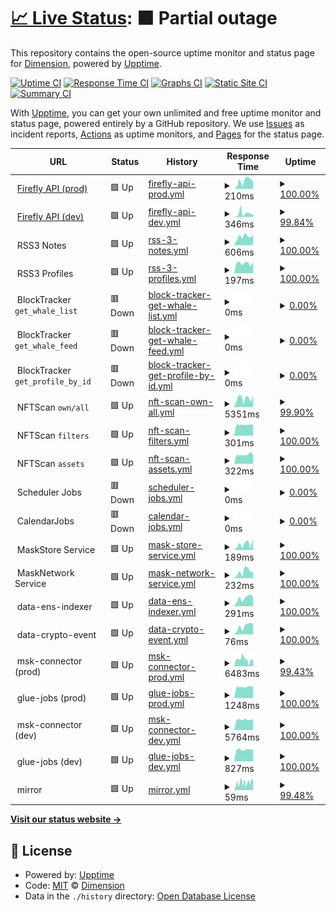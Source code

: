 # [📈 Live Status](https://DimensionDev.github.io/Firefly_service_status): <!--live status--> **🟧 Partial outage**

This repository contains the open-source uptime monitor and status page for [Dimension](https://dimension.im), powered by [Upptime](https://github.com/upptime/upptime).

[![Uptime CI](https://github.com/DimensionDev/Firefly_service_status/workflows/Uptime%20CI/badge.svg)](https://github.com/DimensionDev/Firefly_service_status/actions?query=workflow%3A%22Uptime+CI%22)
[![Response Time CI](https://github.com/DimensionDev/Firefly_service_status/workflows/Response%20Time%20CI/badge.svg)](https://github.com/DimensionDev/Firefly_service_status/actions?query=workflow%3A%22Response+Time+CI%22)
[![Graphs CI](https://github.com/DimensionDev/Firefly_service_status/workflows/Graphs%20CI/badge.svg)](https://github.com/DimensionDev/Firefly_service_status/actions?query=workflow%3A%22Graphs+CI%22)
[![Static Site CI](https://github.com/DimensionDev/Firefly_service_status/workflows/Static%20Site%20CI/badge.svg)](https://github.com/DimensionDev/Firefly_service_status/actions?query=workflow%3A%22Static+Site+CI%22)
[![Summary CI](https://github.com/DimensionDev/Firefly_service_status/workflows/Summary%20CI/badge.svg)](https://github.com/DimensionDev/Firefly_service_status/actions?query=workflow%3A%22Summary+CI%22)

With [Upptime](https://upptime.js.org), you can get your own unlimited and free uptime monitor and status page, powered entirely by a GitHub repository. We use [Issues](https://github.com/DimensionDev/Firefly_service_status/issues) as incident reports, [Actions](https://github.com/DimensionDev/Firefly_service_status/actions) as uptime monitors, and [Pages](https://DimensionDev.github.io/Firefly_service_status) for the status page.

<!--start: status pages-->
<!-- This summary is generated by Upptime (https://github.com/upptime/upptime) -->
<!-- Do not edit this manually, your changes will be overwritten -->
<!-- prettier-ignore -->
| URL | Status | History | Response Time | Uptime |
| --- | ------ | ------- | ------------- | ------ |
| <img alt="" src="https://icons.duckduckgo.com/ip3/api.firefly.land.ico" height="13"> [Firefly API (prod)](https://api.firefly.land/) | 🟩 Up | [firefly-api-prod.yml](https://github.com/DimensionDev/Firefly_service_status/commits/HEAD/history/firefly-api-prod.yml) | <details><summary><img alt="Response time graph" src="./graphs/firefly-api-prod/response-time-week.png" height="20"> 210ms</summary><br><a href="https://api-status.firefly.land/history/firefly-api-prod"><img alt="Response time 465" src="https://img.shields.io/endpoint?url=https%3A%2F%2Fraw.githubusercontent.com%2FDimensionDev%2FFirefly_service_status%2FHEAD%2Fapi%2Ffirefly-api-prod%2Fresponse-time.json"></a><br><a href="https://api-status.firefly.land/history/firefly-api-prod"><img alt="24-hour response time 215" src="https://img.shields.io/endpoint?url=https%3A%2F%2Fraw.githubusercontent.com%2FDimensionDev%2FFirefly_service_status%2FHEAD%2Fapi%2Ffirefly-api-prod%2Fresponse-time-day.json"></a><br><a href="https://api-status.firefly.land/history/firefly-api-prod"><img alt="7-day response time 210" src="https://img.shields.io/endpoint?url=https%3A%2F%2Fraw.githubusercontent.com%2FDimensionDev%2FFirefly_service_status%2FHEAD%2Fapi%2Ffirefly-api-prod%2Fresponse-time-week.json"></a><br><a href="https://api-status.firefly.land/history/firefly-api-prod"><img alt="30-day response time 227" src="https://img.shields.io/endpoint?url=https%3A%2F%2Fraw.githubusercontent.com%2FDimensionDev%2FFirefly_service_status%2FHEAD%2Fapi%2Ffirefly-api-prod%2Fresponse-time-month.json"></a><br><a href="https://api-status.firefly.land/history/firefly-api-prod"><img alt="1-year response time 509" src="https://img.shields.io/endpoint?url=https%3A%2F%2Fraw.githubusercontent.com%2FDimensionDev%2FFirefly_service_status%2FHEAD%2Fapi%2Ffirefly-api-prod%2Fresponse-time-year.json"></a></details> | <details><summary><a href="https://api-status.firefly.land/history/firefly-api-prod">100.00%</a></summary><a href="https://api-status.firefly.land/history/firefly-api-prod"><img alt="All-time uptime 96.99%" src="https://img.shields.io/endpoint?url=https%3A%2F%2Fraw.githubusercontent.com%2FDimensionDev%2FFirefly_service_status%2FHEAD%2Fapi%2Ffirefly-api-prod%2Fuptime.json"></a><br><a href="https://api-status.firefly.land/history/firefly-api-prod"><img alt="24-hour uptime 100.00%" src="https://img.shields.io/endpoint?url=https%3A%2F%2Fraw.githubusercontent.com%2FDimensionDev%2FFirefly_service_status%2FHEAD%2Fapi%2Ffirefly-api-prod%2Fuptime-day.json"></a><br><a href="https://api-status.firefly.land/history/firefly-api-prod"><img alt="7-day uptime 100.00%" src="https://img.shields.io/endpoint?url=https%3A%2F%2Fraw.githubusercontent.com%2FDimensionDev%2FFirefly_service_status%2FHEAD%2Fapi%2Ffirefly-api-prod%2Fuptime-week.json"></a><br><a href="https://api-status.firefly.land/history/firefly-api-prod"><img alt="30-day uptime 100.00%" src="https://img.shields.io/endpoint?url=https%3A%2F%2Fraw.githubusercontent.com%2FDimensionDev%2FFirefly_service_status%2FHEAD%2Fapi%2Ffirefly-api-prod%2Fuptime-month.json"></a><br><a href="https://api-status.firefly.land/history/firefly-api-prod"><img alt="1-year uptime 99.85%" src="https://img.shields.io/endpoint?url=https%3A%2F%2Fraw.githubusercontent.com%2FDimensionDev%2FFirefly_service_status%2FHEAD%2Fapi%2Ffirefly-api-prod%2Fuptime-year.json"></a></details>
| <img alt="" src="https://icons.duckduckgo.com/ip3/api-dev.firefly.land.ico" height="13"> [Firefly API (dev)](https://api-dev.firefly.land/) | 🟩 Up | [firefly-api-dev.yml](https://github.com/DimensionDev/Firefly_service_status/commits/HEAD/history/firefly-api-dev.yml) | <details><summary><img alt="Response time graph" src="./graphs/firefly-api-dev/response-time-week.png" height="20"> 346ms</summary><br><a href="https://api-status.firefly.land/history/firefly-api-dev"><img alt="Response time 315" src="https://img.shields.io/endpoint?url=https%3A%2F%2Fraw.githubusercontent.com%2FDimensionDev%2FFirefly_service_status%2FHEAD%2Fapi%2Ffirefly-api-dev%2Fresponse-time.json"></a><br><a href="https://api-status.firefly.land/history/firefly-api-dev"><img alt="24-hour response time 245" src="https://img.shields.io/endpoint?url=https%3A%2F%2Fraw.githubusercontent.com%2FDimensionDev%2FFirefly_service_status%2FHEAD%2Fapi%2Ffirefly-api-dev%2Fresponse-time-day.json"></a><br><a href="https://api-status.firefly.land/history/firefly-api-dev"><img alt="7-day response time 346" src="https://img.shields.io/endpoint?url=https%3A%2F%2Fraw.githubusercontent.com%2FDimensionDev%2FFirefly_service_status%2FHEAD%2Fapi%2Ffirefly-api-dev%2Fresponse-time-week.json"></a><br><a href="https://api-status.firefly.land/history/firefly-api-dev"><img alt="30-day response time 256" src="https://img.shields.io/endpoint?url=https%3A%2F%2Fraw.githubusercontent.com%2FDimensionDev%2FFirefly_service_status%2FHEAD%2Fapi%2Ffirefly-api-dev%2Fresponse-time-month.json"></a><br><a href="https://api-status.firefly.land/history/firefly-api-dev"><img alt="1-year response time 295" src="https://img.shields.io/endpoint?url=https%3A%2F%2Fraw.githubusercontent.com%2FDimensionDev%2FFirefly_service_status%2FHEAD%2Fapi%2Ffirefly-api-dev%2Fresponse-time-year.json"></a></details> | <details><summary><a href="https://api-status.firefly.land/history/firefly-api-dev">99.84%</a></summary><a href="https://api-status.firefly.land/history/firefly-api-dev"><img alt="All-time uptime 99.12%" src="https://img.shields.io/endpoint?url=https%3A%2F%2Fraw.githubusercontent.com%2FDimensionDev%2FFirefly_service_status%2FHEAD%2Fapi%2Ffirefly-api-dev%2Fuptime.json"></a><br><a href="https://api-status.firefly.land/history/firefly-api-dev"><img alt="24-hour uptime 99.51%" src="https://img.shields.io/endpoint?url=https%3A%2F%2Fraw.githubusercontent.com%2FDimensionDev%2FFirefly_service_status%2FHEAD%2Fapi%2Ffirefly-api-dev%2Fuptime-day.json"></a><br><a href="https://api-status.firefly.land/history/firefly-api-dev"><img alt="7-day uptime 99.84%" src="https://img.shields.io/endpoint?url=https%3A%2F%2Fraw.githubusercontent.com%2FDimensionDev%2FFirefly_service_status%2FHEAD%2Fapi%2Ffirefly-api-dev%2Fuptime-week.json"></a><br><a href="https://api-status.firefly.land/history/firefly-api-dev"><img alt="30-day uptime 99.90%" src="https://img.shields.io/endpoint?url=https%3A%2F%2Fraw.githubusercontent.com%2FDimensionDev%2FFirefly_service_status%2FHEAD%2Fapi%2Ffirefly-api-dev%2Fuptime-month.json"></a><br><a href="https://api-status.firefly.land/history/firefly-api-dev"><img alt="1-year uptime 99.20%" src="https://img.shields.io/endpoint?url=https%3A%2F%2Fraw.githubusercontent.com%2FDimensionDev%2FFirefly_service_status%2FHEAD%2Fapi%2Ffirefly-api-dev%2Fuptime-year.json"></a></details>
| <img alt="" src="https://icons.duckduckgo.com/ip3/null.ico" height="13"> RSS3 Notes | 🟩 Up | [rss-3-notes.yml](https://github.com/DimensionDev/Firefly_service_status/commits/HEAD/history/rss-3-notes.yml) | <details><summary><img alt="Response time graph" src="./graphs/rss-3-notes/response-time-week.png" height="20"> 606ms</summary><br><a href="https://api-status.firefly.land/history/rss-3-notes"><img alt="Response time 717" src="https://img.shields.io/endpoint?url=https%3A%2F%2Fraw.githubusercontent.com%2FDimensionDev%2FFirefly_service_status%2FHEAD%2Fapi%2Frss-3-notes%2Fresponse-time.json"></a><br><a href="https://api-status.firefly.land/history/rss-3-notes"><img alt="24-hour response time 742" src="https://img.shields.io/endpoint?url=https%3A%2F%2Fraw.githubusercontent.com%2FDimensionDev%2FFirefly_service_status%2FHEAD%2Fapi%2Frss-3-notes%2Fresponse-time-day.json"></a><br><a href="https://api-status.firefly.land/history/rss-3-notes"><img alt="7-day response time 606" src="https://img.shields.io/endpoint?url=https%3A%2F%2Fraw.githubusercontent.com%2FDimensionDev%2FFirefly_service_status%2FHEAD%2Fapi%2Frss-3-notes%2Fresponse-time-week.json"></a><br><a href="https://api-status.firefly.land/history/rss-3-notes"><img alt="30-day response time 567" src="https://img.shields.io/endpoint?url=https%3A%2F%2Fraw.githubusercontent.com%2FDimensionDev%2FFirefly_service_status%2FHEAD%2Fapi%2Frss-3-notes%2Fresponse-time-month.json"></a><br><a href="https://api-status.firefly.land/history/rss-3-notes"><img alt="1-year response time 740" src="https://img.shields.io/endpoint?url=https%3A%2F%2Fraw.githubusercontent.com%2FDimensionDev%2FFirefly_service_status%2FHEAD%2Fapi%2Frss-3-notes%2Fresponse-time-year.json"></a></details> | <details><summary><a href="https://api-status.firefly.land/history/rss-3-notes">100.00%</a></summary><a href="https://api-status.firefly.land/history/rss-3-notes"><img alt="All-time uptime 99.58%" src="https://img.shields.io/endpoint?url=https%3A%2F%2Fraw.githubusercontent.com%2FDimensionDev%2FFirefly_service_status%2FHEAD%2Fapi%2Frss-3-notes%2Fuptime.json"></a><br><a href="https://api-status.firefly.land/history/rss-3-notes"><img alt="24-hour uptime 100.00%" src="https://img.shields.io/endpoint?url=https%3A%2F%2Fraw.githubusercontent.com%2FDimensionDev%2FFirefly_service_status%2FHEAD%2Fapi%2Frss-3-notes%2Fuptime-day.json"></a><br><a href="https://api-status.firefly.land/history/rss-3-notes"><img alt="7-day uptime 100.00%" src="https://img.shields.io/endpoint?url=https%3A%2F%2Fraw.githubusercontent.com%2FDimensionDev%2FFirefly_service_status%2FHEAD%2Fapi%2Frss-3-notes%2Fuptime-week.json"></a><br><a href="https://api-status.firefly.land/history/rss-3-notes"><img alt="30-day uptime 100.00%" src="https://img.shields.io/endpoint?url=https%3A%2F%2Fraw.githubusercontent.com%2FDimensionDev%2FFirefly_service_status%2FHEAD%2Fapi%2Frss-3-notes%2Fuptime-month.json"></a><br><a href="https://api-status.firefly.land/history/rss-3-notes"><img alt="1-year uptime 99.88%" src="https://img.shields.io/endpoint?url=https%3A%2F%2Fraw.githubusercontent.com%2FDimensionDev%2FFirefly_service_status%2FHEAD%2Fapi%2Frss-3-notes%2Fuptime-year.json"></a></details>
| <img alt="" src="https://icons.duckduckgo.com/ip3/null.ico" height="13"> RSS3 Profiles | 🟩 Up | [rss-3-profiles.yml](https://github.com/DimensionDev/Firefly_service_status/commits/HEAD/history/rss-3-profiles.yml) | <details><summary><img alt="Response time graph" src="./graphs/rss-3-profiles/response-time-week.png" height="20"> 197ms</summary><br><a href="https://api-status.firefly.land/history/rss-3-profiles"><img alt="Response time 421" src="https://img.shields.io/endpoint?url=https%3A%2F%2Fraw.githubusercontent.com%2FDimensionDev%2FFirefly_service_status%2FHEAD%2Fapi%2Frss-3-profiles%2Fresponse-time.json"></a><br><a href="https://api-status.firefly.land/history/rss-3-profiles"><img alt="24-hour response time 219" src="https://img.shields.io/endpoint?url=https%3A%2F%2Fraw.githubusercontent.com%2FDimensionDev%2FFirefly_service_status%2FHEAD%2Fapi%2Frss-3-profiles%2Fresponse-time-day.json"></a><br><a href="https://api-status.firefly.land/history/rss-3-profiles"><img alt="7-day response time 197" src="https://img.shields.io/endpoint?url=https%3A%2F%2Fraw.githubusercontent.com%2FDimensionDev%2FFirefly_service_status%2FHEAD%2Fapi%2Frss-3-profiles%2Fresponse-time-week.json"></a><br><a href="https://api-status.firefly.land/history/rss-3-profiles"><img alt="30-day response time 214" src="https://img.shields.io/endpoint?url=https%3A%2F%2Fraw.githubusercontent.com%2FDimensionDev%2FFirefly_service_status%2FHEAD%2Fapi%2Frss-3-profiles%2Fresponse-time-month.json"></a><br><a href="https://api-status.firefly.land/history/rss-3-profiles"><img alt="1-year response time 233" src="https://img.shields.io/endpoint?url=https%3A%2F%2Fraw.githubusercontent.com%2FDimensionDev%2FFirefly_service_status%2FHEAD%2Fapi%2Frss-3-profiles%2Fresponse-time-year.json"></a></details> | <details><summary><a href="https://api-status.firefly.land/history/rss-3-profiles">100.00%</a></summary><a href="https://api-status.firefly.land/history/rss-3-profiles"><img alt="All-time uptime 99.63%" src="https://img.shields.io/endpoint?url=https%3A%2F%2Fraw.githubusercontent.com%2FDimensionDev%2FFirefly_service_status%2FHEAD%2Fapi%2Frss-3-profiles%2Fuptime.json"></a><br><a href="https://api-status.firefly.land/history/rss-3-profiles"><img alt="24-hour uptime 100.00%" src="https://img.shields.io/endpoint?url=https%3A%2F%2Fraw.githubusercontent.com%2FDimensionDev%2FFirefly_service_status%2FHEAD%2Fapi%2Frss-3-profiles%2Fuptime-day.json"></a><br><a href="https://api-status.firefly.land/history/rss-3-profiles"><img alt="7-day uptime 100.00%" src="https://img.shields.io/endpoint?url=https%3A%2F%2Fraw.githubusercontent.com%2FDimensionDev%2FFirefly_service_status%2FHEAD%2Fapi%2Frss-3-profiles%2Fuptime-week.json"></a><br><a href="https://api-status.firefly.land/history/rss-3-profiles"><img alt="30-day uptime 100.00%" src="https://img.shields.io/endpoint?url=https%3A%2F%2Fraw.githubusercontent.com%2FDimensionDev%2FFirefly_service_status%2FHEAD%2Fapi%2Frss-3-profiles%2Fuptime-month.json"></a><br><a href="https://api-status.firefly.land/history/rss-3-profiles"><img alt="1-year uptime 99.84%" src="https://img.shields.io/endpoint?url=https%3A%2F%2Fraw.githubusercontent.com%2FDimensionDev%2FFirefly_service_status%2FHEAD%2Fapi%2Frss-3-profiles%2Fuptime-year.json"></a></details>
| <img alt="" src="https://icons.duckduckgo.com/ip3/null.ico" height="13"> BlockTracker `get_whale_list` | 🟥 Down | [block-tracker-get-whale-list.yml](https://github.com/DimensionDev/Firefly_service_status/commits/HEAD/history/block-tracker-get-whale-list.yml) | <details><summary><img alt="Response time graph" src="./graphs/block-tracker-get-whale-list/response-time-week.png" height="20"> 0ms</summary><br><a href="https://api-status.firefly.land/history/block-tracker-get-whale-list"><img alt="Response time 1323" src="https://img.shields.io/endpoint?url=https%3A%2F%2Fraw.githubusercontent.com%2FDimensionDev%2FFirefly_service_status%2FHEAD%2Fapi%2Fblock-tracker-get-whale-list%2Fresponse-time.json"></a><br><a href="https://api-status.firefly.land/history/block-tracker-get-whale-list"><img alt="24-hour response time 0" src="https://img.shields.io/endpoint?url=https%3A%2F%2Fraw.githubusercontent.com%2FDimensionDev%2FFirefly_service_status%2FHEAD%2Fapi%2Fblock-tracker-get-whale-list%2Fresponse-time-day.json"></a><br><a href="https://api-status.firefly.land/history/block-tracker-get-whale-list"><img alt="7-day response time 0" src="https://img.shields.io/endpoint?url=https%3A%2F%2Fraw.githubusercontent.com%2FDimensionDev%2FFirefly_service_status%2FHEAD%2Fapi%2Fblock-tracker-get-whale-list%2Fresponse-time-week.json"></a><br><a href="https://api-status.firefly.land/history/block-tracker-get-whale-list"><img alt="30-day response time 0" src="https://img.shields.io/endpoint?url=https%3A%2F%2Fraw.githubusercontent.com%2FDimensionDev%2FFirefly_service_status%2FHEAD%2Fapi%2Fblock-tracker-get-whale-list%2Fresponse-time-month.json"></a><br><a href="https://api-status.firefly.land/history/block-tracker-get-whale-list"><img alt="1-year response time 1431" src="https://img.shields.io/endpoint?url=https%3A%2F%2Fraw.githubusercontent.com%2FDimensionDev%2FFirefly_service_status%2FHEAD%2Fapi%2Fblock-tracker-get-whale-list%2Fresponse-time-year.json"></a></details> | <details><summary><a href="https://api-status.firefly.land/history/block-tracker-get-whale-list">0.00%</a></summary><a href="https://api-status.firefly.land/history/block-tracker-get-whale-list"><img alt="All-time uptime 64.13%" src="https://img.shields.io/endpoint?url=https%3A%2F%2Fraw.githubusercontent.com%2FDimensionDev%2FFirefly_service_status%2FHEAD%2Fapi%2Fblock-tracker-get-whale-list%2Fuptime.json"></a><br><a href="https://api-status.firefly.land/history/block-tracker-get-whale-list"><img alt="24-hour uptime 0.00%" src="https://img.shields.io/endpoint?url=https%3A%2F%2Fraw.githubusercontent.com%2FDimensionDev%2FFirefly_service_status%2FHEAD%2Fapi%2Fblock-tracker-get-whale-list%2Fuptime-day.json"></a><br><a href="https://api-status.firefly.land/history/block-tracker-get-whale-list"><img alt="7-day uptime 0.00%" src="https://img.shields.io/endpoint?url=https%3A%2F%2Fraw.githubusercontent.com%2FDimensionDev%2FFirefly_service_status%2FHEAD%2Fapi%2Fblock-tracker-get-whale-list%2Fuptime-week.json"></a><br><a href="https://api-status.firefly.land/history/block-tracker-get-whale-list"><img alt="30-day uptime 1.38%" src="https://img.shields.io/endpoint?url=https%3A%2F%2Fraw.githubusercontent.com%2FDimensionDev%2FFirefly_service_status%2FHEAD%2Fapi%2Fblock-tracker-get-whale-list%2Fuptime-month.json"></a><br><a href="https://api-status.firefly.land/history/block-tracker-get-whale-list"><img alt="1-year uptime 64.41%" src="https://img.shields.io/endpoint?url=https%3A%2F%2Fraw.githubusercontent.com%2FDimensionDev%2FFirefly_service_status%2FHEAD%2Fapi%2Fblock-tracker-get-whale-list%2Fuptime-year.json"></a></details>
| <img alt="" src="https://icons.duckduckgo.com/ip3/null.ico" height="13"> BlockTracker `get_whale_feed` | 🟥 Down | [block-tracker-get-whale-feed.yml](https://github.com/DimensionDev/Firefly_service_status/commits/HEAD/history/block-tracker-get-whale-feed.yml) | <details><summary><img alt="Response time graph" src="./graphs/block-tracker-get-whale-feed/response-time-week.png" height="20"> 0ms</summary><br><a href="https://api-status.firefly.land/history/block-tracker-get-whale-feed"><img alt="Response time 1680" src="https://img.shields.io/endpoint?url=https%3A%2F%2Fraw.githubusercontent.com%2FDimensionDev%2FFirefly_service_status%2FHEAD%2Fapi%2Fblock-tracker-get-whale-feed%2Fresponse-time.json"></a><br><a href="https://api-status.firefly.land/history/block-tracker-get-whale-feed"><img alt="24-hour response time 0" src="https://img.shields.io/endpoint?url=https%3A%2F%2Fraw.githubusercontent.com%2FDimensionDev%2FFirefly_service_status%2FHEAD%2Fapi%2Fblock-tracker-get-whale-feed%2Fresponse-time-day.json"></a><br><a href="https://api-status.firefly.land/history/block-tracker-get-whale-feed"><img alt="7-day response time 0" src="https://img.shields.io/endpoint?url=https%3A%2F%2Fraw.githubusercontent.com%2FDimensionDev%2FFirefly_service_status%2FHEAD%2Fapi%2Fblock-tracker-get-whale-feed%2Fresponse-time-week.json"></a><br><a href="https://api-status.firefly.land/history/block-tracker-get-whale-feed"><img alt="30-day response time 0" src="https://img.shields.io/endpoint?url=https%3A%2F%2Fraw.githubusercontent.com%2FDimensionDev%2FFirefly_service_status%2FHEAD%2Fapi%2Fblock-tracker-get-whale-feed%2Fresponse-time-month.json"></a><br><a href="https://api-status.firefly.land/history/block-tracker-get-whale-feed"><img alt="1-year response time 1740" src="https://img.shields.io/endpoint?url=https%3A%2F%2Fraw.githubusercontent.com%2FDimensionDev%2FFirefly_service_status%2FHEAD%2Fapi%2Fblock-tracker-get-whale-feed%2Fresponse-time-year.json"></a></details> | <details><summary><a href="https://api-status.firefly.land/history/block-tracker-get-whale-feed">0.00%</a></summary><a href="https://api-status.firefly.land/history/block-tracker-get-whale-feed"><img alt="All-time uptime 64.08%" src="https://img.shields.io/endpoint?url=https%3A%2F%2Fraw.githubusercontent.com%2FDimensionDev%2FFirefly_service_status%2FHEAD%2Fapi%2Fblock-tracker-get-whale-feed%2Fuptime.json"></a><br><a href="https://api-status.firefly.land/history/block-tracker-get-whale-feed"><img alt="24-hour uptime 0.00%" src="https://img.shields.io/endpoint?url=https%3A%2F%2Fraw.githubusercontent.com%2FDimensionDev%2FFirefly_service_status%2FHEAD%2Fapi%2Fblock-tracker-get-whale-feed%2Fuptime-day.json"></a><br><a href="https://api-status.firefly.land/history/block-tracker-get-whale-feed"><img alt="7-day uptime 0.00%" src="https://img.shields.io/endpoint?url=https%3A%2F%2Fraw.githubusercontent.com%2FDimensionDev%2FFirefly_service_status%2FHEAD%2Fapi%2Fblock-tracker-get-whale-feed%2Fuptime-week.json"></a><br><a href="https://api-status.firefly.land/history/block-tracker-get-whale-feed"><img alt="30-day uptime 1.38%" src="https://img.shields.io/endpoint?url=https%3A%2F%2Fraw.githubusercontent.com%2FDimensionDev%2FFirefly_service_status%2FHEAD%2Fapi%2Fblock-tracker-get-whale-feed%2Fuptime-month.json"></a><br><a href="https://api-status.firefly.land/history/block-tracker-get-whale-feed"><img alt="1-year uptime 64.41%" src="https://img.shields.io/endpoint?url=https%3A%2F%2Fraw.githubusercontent.com%2FDimensionDev%2FFirefly_service_status%2FHEAD%2Fapi%2Fblock-tracker-get-whale-feed%2Fuptime-year.json"></a></details>
| <img alt="" src="https://icons.duckduckgo.com/ip3/null.ico" height="13"> BlockTracker `get_profile_by_id` | 🟥 Down | [block-tracker-get-profile-by-id.yml](https://github.com/DimensionDev/Firefly_service_status/commits/HEAD/history/block-tracker-get-profile-by-id.yml) | <details><summary><img alt="Response time graph" src="./graphs/block-tracker-get-profile-by-id/response-time-week.png" height="20"> 0ms</summary><br><a href="https://api-status.firefly.land/history/block-tracker-get-profile-by-id"><img alt="Response time 470" src="https://img.shields.io/endpoint?url=https%3A%2F%2Fraw.githubusercontent.com%2FDimensionDev%2FFirefly_service_status%2FHEAD%2Fapi%2Fblock-tracker-get-profile-by-id%2Fresponse-time.json"></a><br><a href="https://api-status.firefly.land/history/block-tracker-get-profile-by-id"><img alt="24-hour response time 0" src="https://img.shields.io/endpoint?url=https%3A%2F%2Fraw.githubusercontent.com%2FDimensionDev%2FFirefly_service_status%2FHEAD%2Fapi%2Fblock-tracker-get-profile-by-id%2Fresponse-time-day.json"></a><br><a href="https://api-status.firefly.land/history/block-tracker-get-profile-by-id"><img alt="7-day response time 0" src="https://img.shields.io/endpoint?url=https%3A%2F%2Fraw.githubusercontent.com%2FDimensionDev%2FFirefly_service_status%2FHEAD%2Fapi%2Fblock-tracker-get-profile-by-id%2Fresponse-time-week.json"></a><br><a href="https://api-status.firefly.land/history/block-tracker-get-profile-by-id"><img alt="30-day response time 0" src="https://img.shields.io/endpoint?url=https%3A%2F%2Fraw.githubusercontent.com%2FDimensionDev%2FFirefly_service_status%2FHEAD%2Fapi%2Fblock-tracker-get-profile-by-id%2Fresponse-time-month.json"></a><br><a href="https://api-status.firefly.land/history/block-tracker-get-profile-by-id"><img alt="1-year response time 582" src="https://img.shields.io/endpoint?url=https%3A%2F%2Fraw.githubusercontent.com%2FDimensionDev%2FFirefly_service_status%2FHEAD%2Fapi%2Fblock-tracker-get-profile-by-id%2Fresponse-time-year.json"></a></details> | <details><summary><a href="https://api-status.firefly.land/history/block-tracker-get-profile-by-id">0.00%</a></summary><a href="https://api-status.firefly.land/history/block-tracker-get-profile-by-id"><img alt="All-time uptime 64.15%" src="https://img.shields.io/endpoint?url=https%3A%2F%2Fraw.githubusercontent.com%2FDimensionDev%2FFirefly_service_status%2FHEAD%2Fapi%2Fblock-tracker-get-profile-by-id%2Fuptime.json"></a><br><a href="https://api-status.firefly.land/history/block-tracker-get-profile-by-id"><img alt="24-hour uptime 0.00%" src="https://img.shields.io/endpoint?url=https%3A%2F%2Fraw.githubusercontent.com%2FDimensionDev%2FFirefly_service_status%2FHEAD%2Fapi%2Fblock-tracker-get-profile-by-id%2Fuptime-day.json"></a><br><a href="https://api-status.firefly.land/history/block-tracker-get-profile-by-id"><img alt="7-day uptime 0.00%" src="https://img.shields.io/endpoint?url=https%3A%2F%2Fraw.githubusercontent.com%2FDimensionDev%2FFirefly_service_status%2FHEAD%2Fapi%2Fblock-tracker-get-profile-by-id%2Fuptime-week.json"></a><br><a href="https://api-status.firefly.land/history/block-tracker-get-profile-by-id"><img alt="30-day uptime 1.38%" src="https://img.shields.io/endpoint?url=https%3A%2F%2Fraw.githubusercontent.com%2FDimensionDev%2FFirefly_service_status%2FHEAD%2Fapi%2Fblock-tracker-get-profile-by-id%2Fuptime-month.json"></a><br><a href="https://api-status.firefly.land/history/block-tracker-get-profile-by-id"><img alt="1-year uptime 64.41%" src="https://img.shields.io/endpoint?url=https%3A%2F%2Fraw.githubusercontent.com%2FDimensionDev%2FFirefly_service_status%2FHEAD%2Fapi%2Fblock-tracker-get-profile-by-id%2Fuptime-year.json"></a></details>
| <img alt="" src="https://icons.duckduckgo.com/ip3/null.ico" height="13"> NFTScan `own/all` | 🟩 Up | [nft-scan-own-all.yml](https://github.com/DimensionDev/Firefly_service_status/commits/HEAD/history/nft-scan-own-all.yml) | <details><summary><img alt="Response time graph" src="./graphs/nft-scan-own-all/response-time-week.png" height="20"> 5351ms</summary><br><a href="https://api-status.firefly.land/history/nft-scan-own-all"><img alt="Response time 3462" src="https://img.shields.io/endpoint?url=https%3A%2F%2Fraw.githubusercontent.com%2FDimensionDev%2FFirefly_service_status%2FHEAD%2Fapi%2Fnft-scan-own-all%2Fresponse-time.json"></a><br><a href="https://api-status.firefly.land/history/nft-scan-own-all"><img alt="24-hour response time 7302" src="https://img.shields.io/endpoint?url=https%3A%2F%2Fraw.githubusercontent.com%2FDimensionDev%2FFirefly_service_status%2FHEAD%2Fapi%2Fnft-scan-own-all%2Fresponse-time-day.json"></a><br><a href="https://api-status.firefly.land/history/nft-scan-own-all"><img alt="7-day response time 5351" src="https://img.shields.io/endpoint?url=https%3A%2F%2Fraw.githubusercontent.com%2FDimensionDev%2FFirefly_service_status%2FHEAD%2Fapi%2Fnft-scan-own-all%2Fresponse-time-week.json"></a><br><a href="https://api-status.firefly.land/history/nft-scan-own-all"><img alt="30-day response time 5452" src="https://img.shields.io/endpoint?url=https%3A%2F%2Fraw.githubusercontent.com%2FDimensionDev%2FFirefly_service_status%2FHEAD%2Fapi%2Fnft-scan-own-all%2Fresponse-time-month.json"></a><br><a href="https://api-status.firefly.land/history/nft-scan-own-all"><img alt="1-year response time 3551" src="https://img.shields.io/endpoint?url=https%3A%2F%2Fraw.githubusercontent.com%2FDimensionDev%2FFirefly_service_status%2FHEAD%2Fapi%2Fnft-scan-own-all%2Fresponse-time-year.json"></a></details> | <details><summary><a href="https://api-status.firefly.land/history/nft-scan-own-all">99.90%</a></summary><a href="https://api-status.firefly.land/history/nft-scan-own-all"><img alt="All-time uptime 99.90%" src="https://img.shields.io/endpoint?url=https%3A%2F%2Fraw.githubusercontent.com%2FDimensionDev%2FFirefly_service_status%2FHEAD%2Fapi%2Fnft-scan-own-all%2Fuptime.json"></a><br><a href="https://api-status.firefly.land/history/nft-scan-own-all"><img alt="24-hour uptime 100.00%" src="https://img.shields.io/endpoint?url=https%3A%2F%2Fraw.githubusercontent.com%2FDimensionDev%2FFirefly_service_status%2FHEAD%2Fapi%2Fnft-scan-own-all%2Fuptime-day.json"></a><br><a href="https://api-status.firefly.land/history/nft-scan-own-all"><img alt="7-day uptime 99.90%" src="https://img.shields.io/endpoint?url=https%3A%2F%2Fraw.githubusercontent.com%2FDimensionDev%2FFirefly_service_status%2FHEAD%2Fapi%2Fnft-scan-own-all%2Fuptime-week.json"></a><br><a href="https://api-status.firefly.land/history/nft-scan-own-all"><img alt="30-day uptime 99.91%" src="https://img.shields.io/endpoint?url=https%3A%2F%2Fraw.githubusercontent.com%2FDimensionDev%2FFirefly_service_status%2FHEAD%2Fapi%2Fnft-scan-own-all%2Fuptime-month.json"></a><br><a href="https://api-status.firefly.land/history/nft-scan-own-all"><img alt="1-year uptime 99.95%" src="https://img.shields.io/endpoint?url=https%3A%2F%2Fraw.githubusercontent.com%2FDimensionDev%2FFirefly_service_status%2FHEAD%2Fapi%2Fnft-scan-own-all%2Fuptime-year.json"></a></details>
| <img alt="" src="https://icons.duckduckgo.com/ip3/null.ico" height="13"> NFTScan `filters` | 🟩 Up | [nft-scan-filters.yml](https://github.com/DimensionDev/Firefly_service_status/commits/HEAD/history/nft-scan-filters.yml) | <details><summary><img alt="Response time graph" src="./graphs/nft-scan-filters/response-time-week.png" height="20"> 301ms</summary><br><a href="https://api-status.firefly.land/history/nft-scan-filters"><img alt="Response time 471" src="https://img.shields.io/endpoint?url=https%3A%2F%2Fraw.githubusercontent.com%2FDimensionDev%2FFirefly_service_status%2FHEAD%2Fapi%2Fnft-scan-filters%2Fresponse-time.json"></a><br><a href="https://api-status.firefly.land/history/nft-scan-filters"><img alt="24-hour response time 309" src="https://img.shields.io/endpoint?url=https%3A%2F%2Fraw.githubusercontent.com%2FDimensionDev%2FFirefly_service_status%2FHEAD%2Fapi%2Fnft-scan-filters%2Fresponse-time-day.json"></a><br><a href="https://api-status.firefly.land/history/nft-scan-filters"><img alt="7-day response time 301" src="https://img.shields.io/endpoint?url=https%3A%2F%2Fraw.githubusercontent.com%2FDimensionDev%2FFirefly_service_status%2FHEAD%2Fapi%2Fnft-scan-filters%2Fresponse-time-week.json"></a><br><a href="https://api-status.firefly.land/history/nft-scan-filters"><img alt="30-day response time 341" src="https://img.shields.io/endpoint?url=https%3A%2F%2Fraw.githubusercontent.com%2FDimensionDev%2FFirefly_service_status%2FHEAD%2Fapi%2Fnft-scan-filters%2Fresponse-time-month.json"></a><br><a href="https://api-status.firefly.land/history/nft-scan-filters"><img alt="1-year response time 506" src="https://img.shields.io/endpoint?url=https%3A%2F%2Fraw.githubusercontent.com%2FDimensionDev%2FFirefly_service_status%2FHEAD%2Fapi%2Fnft-scan-filters%2Fresponse-time-year.json"></a></details> | <details><summary><a href="https://api-status.firefly.land/history/nft-scan-filters">100.00%</a></summary><a href="https://api-status.firefly.land/history/nft-scan-filters"><img alt="All-time uptime 99.96%" src="https://img.shields.io/endpoint?url=https%3A%2F%2Fraw.githubusercontent.com%2FDimensionDev%2FFirefly_service_status%2FHEAD%2Fapi%2Fnft-scan-filters%2Fuptime.json"></a><br><a href="https://api-status.firefly.land/history/nft-scan-filters"><img alt="24-hour uptime 100.00%" src="https://img.shields.io/endpoint?url=https%3A%2F%2Fraw.githubusercontent.com%2FDimensionDev%2FFirefly_service_status%2FHEAD%2Fapi%2Fnft-scan-filters%2Fuptime-day.json"></a><br><a href="https://api-status.firefly.land/history/nft-scan-filters"><img alt="7-day uptime 100.00%" src="https://img.shields.io/endpoint?url=https%3A%2F%2Fraw.githubusercontent.com%2FDimensionDev%2FFirefly_service_status%2FHEAD%2Fapi%2Fnft-scan-filters%2Fuptime-week.json"></a><br><a href="https://api-status.firefly.land/history/nft-scan-filters"><img alt="30-day uptime 100.00%" src="https://img.shields.io/endpoint?url=https%3A%2F%2Fraw.githubusercontent.com%2FDimensionDev%2FFirefly_service_status%2FHEAD%2Fapi%2Fnft-scan-filters%2Fuptime-month.json"></a><br><a href="https://api-status.firefly.land/history/nft-scan-filters"><img alt="1-year uptime 99.99%" src="https://img.shields.io/endpoint?url=https%3A%2F%2Fraw.githubusercontent.com%2FDimensionDev%2FFirefly_service_status%2FHEAD%2Fapi%2Fnft-scan-filters%2Fuptime-year.json"></a></details>
| <img alt="" src="https://icons.duckduckgo.com/ip3/null.ico" height="13"> NFTScan `assets` | 🟩 Up | [nft-scan-assets.yml](https://github.com/DimensionDev/Firefly_service_status/commits/HEAD/history/nft-scan-assets.yml) | <details><summary><img alt="Response time graph" src="./graphs/nft-scan-assets/response-time-week.png" height="20"> 322ms</summary><br><a href="https://api-status.firefly.land/history/nft-scan-assets"><img alt="Response time 535" src="https://img.shields.io/endpoint?url=https%3A%2F%2Fraw.githubusercontent.com%2FDimensionDev%2FFirefly_service_status%2FHEAD%2Fapi%2Fnft-scan-assets%2Fresponse-time.json"></a><br><a href="https://api-status.firefly.land/history/nft-scan-assets"><img alt="24-hour response time 317" src="https://img.shields.io/endpoint?url=https%3A%2F%2Fraw.githubusercontent.com%2FDimensionDev%2FFirefly_service_status%2FHEAD%2Fapi%2Fnft-scan-assets%2Fresponse-time-day.json"></a><br><a href="https://api-status.firefly.land/history/nft-scan-assets"><img alt="7-day response time 322" src="https://img.shields.io/endpoint?url=https%3A%2F%2Fraw.githubusercontent.com%2FDimensionDev%2FFirefly_service_status%2FHEAD%2Fapi%2Fnft-scan-assets%2Fresponse-time-week.json"></a><br><a href="https://api-status.firefly.land/history/nft-scan-assets"><img alt="30-day response time 365" src="https://img.shields.io/endpoint?url=https%3A%2F%2Fraw.githubusercontent.com%2FDimensionDev%2FFirefly_service_status%2FHEAD%2Fapi%2Fnft-scan-assets%2Fresponse-time-month.json"></a><br><a href="https://api-status.firefly.land/history/nft-scan-assets"><img alt="1-year response time 554" src="https://img.shields.io/endpoint?url=https%3A%2F%2Fraw.githubusercontent.com%2FDimensionDev%2FFirefly_service_status%2FHEAD%2Fapi%2Fnft-scan-assets%2Fresponse-time-year.json"></a></details> | <details><summary><a href="https://api-status.firefly.land/history/nft-scan-assets">100.00%</a></summary><a href="https://api-status.firefly.land/history/nft-scan-assets"><img alt="All-time uptime 99.96%" src="https://img.shields.io/endpoint?url=https%3A%2F%2Fraw.githubusercontent.com%2FDimensionDev%2FFirefly_service_status%2FHEAD%2Fapi%2Fnft-scan-assets%2Fuptime.json"></a><br><a href="https://api-status.firefly.land/history/nft-scan-assets"><img alt="24-hour uptime 100.00%" src="https://img.shields.io/endpoint?url=https%3A%2F%2Fraw.githubusercontent.com%2FDimensionDev%2FFirefly_service_status%2FHEAD%2Fapi%2Fnft-scan-assets%2Fuptime-day.json"></a><br><a href="https://api-status.firefly.land/history/nft-scan-assets"><img alt="7-day uptime 100.00%" src="https://img.shields.io/endpoint?url=https%3A%2F%2Fraw.githubusercontent.com%2FDimensionDev%2FFirefly_service_status%2FHEAD%2Fapi%2Fnft-scan-assets%2Fuptime-week.json"></a><br><a href="https://api-status.firefly.land/history/nft-scan-assets"><img alt="30-day uptime 100.00%" src="https://img.shields.io/endpoint?url=https%3A%2F%2Fraw.githubusercontent.com%2FDimensionDev%2FFirefly_service_status%2FHEAD%2Fapi%2Fnft-scan-assets%2Fuptime-month.json"></a><br><a href="https://api-status.firefly.land/history/nft-scan-assets"><img alt="1-year uptime 99.99%" src="https://img.shields.io/endpoint?url=https%3A%2F%2Fraw.githubusercontent.com%2FDimensionDev%2FFirefly_service_status%2FHEAD%2Fapi%2Fnft-scan-assets%2Fuptime-year.json"></a></details>
| <img alt="" src="https://icons.duckduckgo.com/ip3/null.ico" height="13"> Scheduler Jobs | 🟥 Down | [scheduler-jobs.yml](https://github.com/DimensionDev/Firefly_service_status/commits/HEAD/history/scheduler-jobs.yml) | <details><summary><img alt="Response time graph" src="./graphs/scheduler-jobs/response-time-week.png" height="20"> 0ms</summary><br><a href="https://api-status.firefly.land/history/scheduler-jobs"><img alt="Response time 92" src="https://img.shields.io/endpoint?url=https%3A%2F%2Fraw.githubusercontent.com%2FDimensionDev%2FFirefly_service_status%2FHEAD%2Fapi%2Fscheduler-jobs%2Fresponse-time.json"></a><br><a href="https://api-status.firefly.land/history/scheduler-jobs"><img alt="24-hour response time 0" src="https://img.shields.io/endpoint?url=https%3A%2F%2Fraw.githubusercontent.com%2FDimensionDev%2FFirefly_service_status%2FHEAD%2Fapi%2Fscheduler-jobs%2Fresponse-time-day.json"></a><br><a href="https://api-status.firefly.land/history/scheduler-jobs"><img alt="7-day response time 0" src="https://img.shields.io/endpoint?url=https%3A%2F%2Fraw.githubusercontent.com%2FDimensionDev%2FFirefly_service_status%2FHEAD%2Fapi%2Fscheduler-jobs%2Fresponse-time-week.json"></a><br><a href="https://api-status.firefly.land/history/scheduler-jobs"><img alt="30-day response time 0" src="https://img.shields.io/endpoint?url=https%3A%2F%2Fraw.githubusercontent.com%2FDimensionDev%2FFirefly_service_status%2FHEAD%2Fapi%2Fscheduler-jobs%2Fresponse-time-month.json"></a><br><a href="https://api-status.firefly.land/history/scheduler-jobs"><img alt="1-year response time 81" src="https://img.shields.io/endpoint?url=https%3A%2F%2Fraw.githubusercontent.com%2FDimensionDev%2FFirefly_service_status%2FHEAD%2Fapi%2Fscheduler-jobs%2Fresponse-time-year.json"></a></details> | <details><summary><a href="https://api-status.firefly.land/history/scheduler-jobs">0.00%</a></summary><a href="https://api-status.firefly.land/history/scheduler-jobs"><img alt="All-time uptime 16.63%" src="https://img.shields.io/endpoint?url=https%3A%2F%2Fraw.githubusercontent.com%2FDimensionDev%2FFirefly_service_status%2FHEAD%2Fapi%2Fscheduler-jobs%2Fuptime.json"></a><br><a href="https://api-status.firefly.land/history/scheduler-jobs"><img alt="24-hour uptime 0.00%" src="https://img.shields.io/endpoint?url=https%3A%2F%2Fraw.githubusercontent.com%2FDimensionDev%2FFirefly_service_status%2FHEAD%2Fapi%2Fscheduler-jobs%2Fuptime-day.json"></a><br><a href="https://api-status.firefly.land/history/scheduler-jobs"><img alt="7-day uptime 0.00%" src="https://img.shields.io/endpoint?url=https%3A%2F%2Fraw.githubusercontent.com%2FDimensionDev%2FFirefly_service_status%2FHEAD%2Fapi%2Fscheduler-jobs%2Fuptime-week.json"></a><br><a href="https://api-status.firefly.land/history/scheduler-jobs"><img alt="30-day uptime 1.38%" src="https://img.shields.io/endpoint?url=https%3A%2F%2Fraw.githubusercontent.com%2FDimensionDev%2FFirefly_service_status%2FHEAD%2Fapi%2Fscheduler-jobs%2Fuptime-month.json"></a><br><a href="https://api-status.firefly.land/history/scheduler-jobs"><img alt="1-year uptime 16.66%" src="https://img.shields.io/endpoint?url=https%3A%2F%2Fraw.githubusercontent.com%2FDimensionDev%2FFirefly_service_status%2FHEAD%2Fapi%2Fscheduler-jobs%2Fuptime-year.json"></a></details>
| <img alt="" src="https://icons.duckduckgo.com/ip3/null.ico" height="13"> CalendarJobs | 🟥 Down | [calendar-jobs.yml](https://github.com/DimensionDev/Firefly_service_status/commits/HEAD/history/calendar-jobs.yml) | <details><summary><img alt="Response time graph" src="./graphs/calendar-jobs/response-time-week.png" height="20"> 0ms</summary><br><a href="https://api-status.firefly.land/history/calendar-jobs"><img alt="Response time 39" src="https://img.shields.io/endpoint?url=https%3A%2F%2Fraw.githubusercontent.com%2FDimensionDev%2FFirefly_service_status%2FHEAD%2Fapi%2Fcalendar-jobs%2Fresponse-time.json"></a><br><a href="https://api-status.firefly.land/history/calendar-jobs"><img alt="24-hour response time 0" src="https://img.shields.io/endpoint?url=https%3A%2F%2Fraw.githubusercontent.com%2FDimensionDev%2FFirefly_service_status%2FHEAD%2Fapi%2Fcalendar-jobs%2Fresponse-time-day.json"></a><br><a href="https://api-status.firefly.land/history/calendar-jobs"><img alt="7-day response time 0" src="https://img.shields.io/endpoint?url=https%3A%2F%2Fraw.githubusercontent.com%2FDimensionDev%2FFirefly_service_status%2FHEAD%2Fapi%2Fcalendar-jobs%2Fresponse-time-week.json"></a><br><a href="https://api-status.firefly.land/history/calendar-jobs"><img alt="30-day response time 0" src="https://img.shields.io/endpoint?url=https%3A%2F%2Fraw.githubusercontent.com%2FDimensionDev%2FFirefly_service_status%2FHEAD%2Fapi%2Fcalendar-jobs%2Fresponse-time-month.json"></a><br><a href="https://api-status.firefly.land/history/calendar-jobs"><img alt="1-year response time 36" src="https://img.shields.io/endpoint?url=https%3A%2F%2Fraw.githubusercontent.com%2FDimensionDev%2FFirefly_service_status%2FHEAD%2Fapi%2Fcalendar-jobs%2Fresponse-time-year.json"></a></details> | <details><summary><a href="https://api-status.firefly.land/history/calendar-jobs">0.00%</a></summary><a href="https://api-status.firefly.land/history/calendar-jobs"><img alt="All-time uptime 8.04%" src="https://img.shields.io/endpoint?url=https%3A%2F%2Fraw.githubusercontent.com%2FDimensionDev%2FFirefly_service_status%2FHEAD%2Fapi%2Fcalendar-jobs%2Fuptime.json"></a><br><a href="https://api-status.firefly.land/history/calendar-jobs"><img alt="24-hour uptime 0.00%" src="https://img.shields.io/endpoint?url=https%3A%2F%2Fraw.githubusercontent.com%2FDimensionDev%2FFirefly_service_status%2FHEAD%2Fapi%2Fcalendar-jobs%2Fuptime-day.json"></a><br><a href="https://api-status.firefly.land/history/calendar-jobs"><img alt="7-day uptime 0.00%" src="https://img.shields.io/endpoint?url=https%3A%2F%2Fraw.githubusercontent.com%2FDimensionDev%2FFirefly_service_status%2FHEAD%2Fapi%2Fcalendar-jobs%2Fuptime-week.json"></a><br><a href="https://api-status.firefly.land/history/calendar-jobs"><img alt="30-day uptime 1.38%" src="https://img.shields.io/endpoint?url=https%3A%2F%2Fraw.githubusercontent.com%2FDimensionDev%2FFirefly_service_status%2FHEAD%2Fapi%2Fcalendar-jobs%2Fuptime-month.json"></a><br><a href="https://api-status.firefly.land/history/calendar-jobs"><img alt="1-year uptime 15.29%" src="https://img.shields.io/endpoint?url=https%3A%2F%2Fraw.githubusercontent.com%2FDimensionDev%2FFirefly_service_status%2FHEAD%2Fapi%2Fcalendar-jobs%2Fuptime-year.json"></a></details>
| <img alt="" src="https://icons.duckduckgo.com/ip3/null.ico" height="13"> MaskStore Service | 🟩 Up | [mask-store-service.yml](https://github.com/DimensionDev/Firefly_service_status/commits/HEAD/history/mask-store-service.yml) | <details><summary><img alt="Response time graph" src="./graphs/mask-store-service/response-time-week.png" height="20"> 189ms</summary><br><a href="https://api-status.firefly.land/history/mask-store-service"><img alt="Response time 238" src="https://img.shields.io/endpoint?url=https%3A%2F%2Fraw.githubusercontent.com%2FDimensionDev%2FFirefly_service_status%2FHEAD%2Fapi%2Fmask-store-service%2Fresponse-time.json"></a><br><a href="https://api-status.firefly.land/history/mask-store-service"><img alt="24-hour response time 352" src="https://img.shields.io/endpoint?url=https%3A%2F%2Fraw.githubusercontent.com%2FDimensionDev%2FFirefly_service_status%2FHEAD%2Fapi%2Fmask-store-service%2Fresponse-time-day.json"></a><br><a href="https://api-status.firefly.land/history/mask-store-service"><img alt="7-day response time 189" src="https://img.shields.io/endpoint?url=https%3A%2F%2Fraw.githubusercontent.com%2FDimensionDev%2FFirefly_service_status%2FHEAD%2Fapi%2Fmask-store-service%2Fresponse-time-week.json"></a><br><a href="https://api-status.firefly.land/history/mask-store-service"><img alt="30-day response time 266" src="https://img.shields.io/endpoint?url=https%3A%2F%2Fraw.githubusercontent.com%2FDimensionDev%2FFirefly_service_status%2FHEAD%2Fapi%2Fmask-store-service%2Fresponse-time-month.json"></a><br><a href="https://api-status.firefly.land/history/mask-store-service"><img alt="1-year response time 239" src="https://img.shields.io/endpoint?url=https%3A%2F%2Fraw.githubusercontent.com%2FDimensionDev%2FFirefly_service_status%2FHEAD%2Fapi%2Fmask-store-service%2Fresponse-time-year.json"></a></details> | <details><summary><a href="https://api-status.firefly.land/history/mask-store-service">100.00%</a></summary><a href="https://api-status.firefly.land/history/mask-store-service"><img alt="All-time uptime 99.99%" src="https://img.shields.io/endpoint?url=https%3A%2F%2Fraw.githubusercontent.com%2FDimensionDev%2FFirefly_service_status%2FHEAD%2Fapi%2Fmask-store-service%2Fuptime.json"></a><br><a href="https://api-status.firefly.land/history/mask-store-service"><img alt="24-hour uptime 100.00%" src="https://img.shields.io/endpoint?url=https%3A%2F%2Fraw.githubusercontent.com%2FDimensionDev%2FFirefly_service_status%2FHEAD%2Fapi%2Fmask-store-service%2Fuptime-day.json"></a><br><a href="https://api-status.firefly.land/history/mask-store-service"><img alt="7-day uptime 100.00%" src="https://img.shields.io/endpoint?url=https%3A%2F%2Fraw.githubusercontent.com%2FDimensionDev%2FFirefly_service_status%2FHEAD%2Fapi%2Fmask-store-service%2Fuptime-week.json"></a><br><a href="https://api-status.firefly.land/history/mask-store-service"><img alt="30-day uptime 100.00%" src="https://img.shields.io/endpoint?url=https%3A%2F%2Fraw.githubusercontent.com%2FDimensionDev%2FFirefly_service_status%2FHEAD%2Fapi%2Fmask-store-service%2Fuptime-month.json"></a><br><a href="https://api-status.firefly.land/history/mask-store-service"><img alt="1-year uptime 100.00%" src="https://img.shields.io/endpoint?url=https%3A%2F%2Fraw.githubusercontent.com%2FDimensionDev%2FFirefly_service_status%2FHEAD%2Fapi%2Fmask-store-service%2Fuptime-year.json"></a></details>
| <img alt="" src="https://icons.duckduckgo.com/ip3/null.ico" height="13"> MaskNetwork Service | 🟩 Up | [mask-network-service.yml](https://github.com/DimensionDev/Firefly_service_status/commits/HEAD/history/mask-network-service.yml) | <details><summary><img alt="Response time graph" src="./graphs/mask-network-service/response-time-week.png" height="20"> 232ms</summary><br><a href="https://api-status.firefly.land/history/mask-network-service"><img alt="Response time 221" src="https://img.shields.io/endpoint?url=https%3A%2F%2Fraw.githubusercontent.com%2FDimensionDev%2FFirefly_service_status%2FHEAD%2Fapi%2Fmask-network-service%2Fresponse-time.json"></a><br><a href="https://api-status.firefly.land/history/mask-network-service"><img alt="24-hour response time 229" src="https://img.shields.io/endpoint?url=https%3A%2F%2Fraw.githubusercontent.com%2FDimensionDev%2FFirefly_service_status%2FHEAD%2Fapi%2Fmask-network-service%2Fresponse-time-day.json"></a><br><a href="https://api-status.firefly.land/history/mask-network-service"><img alt="7-day response time 232" src="https://img.shields.io/endpoint?url=https%3A%2F%2Fraw.githubusercontent.com%2FDimensionDev%2FFirefly_service_status%2FHEAD%2Fapi%2Fmask-network-service%2Fresponse-time-week.json"></a><br><a href="https://api-status.firefly.land/history/mask-network-service"><img alt="30-day response time 199" src="https://img.shields.io/endpoint?url=https%3A%2F%2Fraw.githubusercontent.com%2FDimensionDev%2FFirefly_service_status%2FHEAD%2Fapi%2Fmask-network-service%2Fresponse-time-month.json"></a><br><a href="https://api-status.firefly.land/history/mask-network-service"><img alt="1-year response time 222" src="https://img.shields.io/endpoint?url=https%3A%2F%2Fraw.githubusercontent.com%2FDimensionDev%2FFirefly_service_status%2FHEAD%2Fapi%2Fmask-network-service%2Fresponse-time-year.json"></a></details> | <details><summary><a href="https://api-status.firefly.land/history/mask-network-service">100.00%</a></summary><a href="https://api-status.firefly.land/history/mask-network-service"><img alt="All-time uptime 99.97%" src="https://img.shields.io/endpoint?url=https%3A%2F%2Fraw.githubusercontent.com%2FDimensionDev%2FFirefly_service_status%2FHEAD%2Fapi%2Fmask-network-service%2Fuptime.json"></a><br><a href="https://api-status.firefly.land/history/mask-network-service"><img alt="24-hour uptime 100.00%" src="https://img.shields.io/endpoint?url=https%3A%2F%2Fraw.githubusercontent.com%2FDimensionDev%2FFirefly_service_status%2FHEAD%2Fapi%2Fmask-network-service%2Fuptime-day.json"></a><br><a href="https://api-status.firefly.land/history/mask-network-service"><img alt="7-day uptime 100.00%" src="https://img.shields.io/endpoint?url=https%3A%2F%2Fraw.githubusercontent.com%2FDimensionDev%2FFirefly_service_status%2FHEAD%2Fapi%2Fmask-network-service%2Fuptime-week.json"></a><br><a href="https://api-status.firefly.land/history/mask-network-service"><img alt="30-day uptime 100.00%" src="https://img.shields.io/endpoint?url=https%3A%2F%2Fraw.githubusercontent.com%2FDimensionDev%2FFirefly_service_status%2FHEAD%2Fapi%2Fmask-network-service%2Fuptime-month.json"></a><br><a href="https://api-status.firefly.land/history/mask-network-service"><img alt="1-year uptime 99.98%" src="https://img.shields.io/endpoint?url=https%3A%2F%2Fraw.githubusercontent.com%2FDimensionDev%2FFirefly_service_status%2FHEAD%2Fapi%2Fmask-network-service%2Fuptime-year.json"></a></details>
| <img alt="" src="https://icons.duckduckgo.com/ip3/null.ico" height="13"> data-ens-indexer | 🟩 Up | [data-ens-indexer.yml](https://github.com/DimensionDev/Firefly_service_status/commits/HEAD/history/data-ens-indexer.yml) | <details><summary><img alt="Response time graph" src="./graphs/data-ens-indexer/response-time-week.png" height="20"> 291ms</summary><br><a href="https://api-status.firefly.land/history/data-ens-indexer"><img alt="Response time 553" src="https://img.shields.io/endpoint?url=https%3A%2F%2Fraw.githubusercontent.com%2FDimensionDev%2FFirefly_service_status%2FHEAD%2Fapi%2Fdata-ens-indexer%2Fresponse-time.json"></a><br><a href="https://api-status.firefly.land/history/data-ens-indexer"><img alt="24-hour response time 329" src="https://img.shields.io/endpoint?url=https%3A%2F%2Fraw.githubusercontent.com%2FDimensionDev%2FFirefly_service_status%2FHEAD%2Fapi%2Fdata-ens-indexer%2Fresponse-time-day.json"></a><br><a href="https://api-status.firefly.land/history/data-ens-indexer"><img alt="7-day response time 291" src="https://img.shields.io/endpoint?url=https%3A%2F%2Fraw.githubusercontent.com%2FDimensionDev%2FFirefly_service_status%2FHEAD%2Fapi%2Fdata-ens-indexer%2Fresponse-time-week.json"></a><br><a href="https://api-status.firefly.land/history/data-ens-indexer"><img alt="30-day response time 243" src="https://img.shields.io/endpoint?url=https%3A%2F%2Fraw.githubusercontent.com%2FDimensionDev%2FFirefly_service_status%2FHEAD%2Fapi%2Fdata-ens-indexer%2Fresponse-time-month.json"></a><br><a href="https://api-status.firefly.land/history/data-ens-indexer"><img alt="1-year response time 553" src="https://img.shields.io/endpoint?url=https%3A%2F%2Fraw.githubusercontent.com%2FDimensionDev%2FFirefly_service_status%2FHEAD%2Fapi%2Fdata-ens-indexer%2Fresponse-time-year.json"></a></details> | <details><summary><a href="https://api-status.firefly.land/history/data-ens-indexer">100.00%</a></summary><a href="https://api-status.firefly.land/history/data-ens-indexer"><img alt="All-time uptime 99.18%" src="https://img.shields.io/endpoint?url=https%3A%2F%2Fraw.githubusercontent.com%2FDimensionDev%2FFirefly_service_status%2FHEAD%2Fapi%2Fdata-ens-indexer%2Fuptime.json"></a><br><a href="https://api-status.firefly.land/history/data-ens-indexer"><img alt="24-hour uptime 100.00%" src="https://img.shields.io/endpoint?url=https%3A%2F%2Fraw.githubusercontent.com%2FDimensionDev%2FFirefly_service_status%2FHEAD%2Fapi%2Fdata-ens-indexer%2Fuptime-day.json"></a><br><a href="https://api-status.firefly.land/history/data-ens-indexer"><img alt="7-day uptime 100.00%" src="https://img.shields.io/endpoint?url=https%3A%2F%2Fraw.githubusercontent.com%2FDimensionDev%2FFirefly_service_status%2FHEAD%2Fapi%2Fdata-ens-indexer%2Fuptime-week.json"></a><br><a href="https://api-status.firefly.land/history/data-ens-indexer"><img alt="30-day uptime 99.99%" src="https://img.shields.io/endpoint?url=https%3A%2F%2Fraw.githubusercontent.com%2FDimensionDev%2FFirefly_service_status%2FHEAD%2Fapi%2Fdata-ens-indexer%2Fuptime-month.json"></a><br><a href="https://api-status.firefly.land/history/data-ens-indexer"><img alt="1-year uptime 99.18%" src="https://img.shields.io/endpoint?url=https%3A%2F%2Fraw.githubusercontent.com%2FDimensionDev%2FFirefly_service_status%2FHEAD%2Fapi%2Fdata-ens-indexer%2Fuptime-year.json"></a></details>
| <img alt="" src="https://icons.duckduckgo.com/ip3/null.ico" height="13"> data-crypto-event | 🟩 Up | [data-crypto-event.yml](https://github.com/DimensionDev/Firefly_service_status/commits/HEAD/history/data-crypto-event.yml) | <details><summary><img alt="Response time graph" src="./graphs/data-crypto-event/response-time-week.png" height="20"> 76ms</summary><br><a href="https://api-status.firefly.land/history/data-crypto-event"><img alt="Response time 168" src="https://img.shields.io/endpoint?url=https%3A%2F%2Fraw.githubusercontent.com%2FDimensionDev%2FFirefly_service_status%2FHEAD%2Fapi%2Fdata-crypto-event%2Fresponse-time.json"></a><br><a href="https://api-status.firefly.land/history/data-crypto-event"><img alt="24-hour response time 97" src="https://img.shields.io/endpoint?url=https%3A%2F%2Fraw.githubusercontent.com%2FDimensionDev%2FFirefly_service_status%2FHEAD%2Fapi%2Fdata-crypto-event%2Fresponse-time-day.json"></a><br><a href="https://api-status.firefly.land/history/data-crypto-event"><img alt="7-day response time 76" src="https://img.shields.io/endpoint?url=https%3A%2F%2Fraw.githubusercontent.com%2FDimensionDev%2FFirefly_service_status%2FHEAD%2Fapi%2Fdata-crypto-event%2Fresponse-time-week.json"></a><br><a href="https://api-status.firefly.land/history/data-crypto-event"><img alt="30-day response time 58" src="https://img.shields.io/endpoint?url=https%3A%2F%2Fraw.githubusercontent.com%2FDimensionDev%2FFirefly_service_status%2FHEAD%2Fapi%2Fdata-crypto-event%2Fresponse-time-month.json"></a><br><a href="https://api-status.firefly.land/history/data-crypto-event"><img alt="1-year response time 168" src="https://img.shields.io/endpoint?url=https%3A%2F%2Fraw.githubusercontent.com%2FDimensionDev%2FFirefly_service_status%2FHEAD%2Fapi%2Fdata-crypto-event%2Fresponse-time-year.json"></a></details> | <details><summary><a href="https://api-status.firefly.land/history/data-crypto-event">100.00%</a></summary><a href="https://api-status.firefly.land/history/data-crypto-event"><img alt="All-time uptime 98.60%" src="https://img.shields.io/endpoint?url=https%3A%2F%2Fraw.githubusercontent.com%2FDimensionDev%2FFirefly_service_status%2FHEAD%2Fapi%2Fdata-crypto-event%2Fuptime.json"></a><br><a href="https://api-status.firefly.land/history/data-crypto-event"><img alt="24-hour uptime 100.00%" src="https://img.shields.io/endpoint?url=https%3A%2F%2Fraw.githubusercontent.com%2FDimensionDev%2FFirefly_service_status%2FHEAD%2Fapi%2Fdata-crypto-event%2Fuptime-day.json"></a><br><a href="https://api-status.firefly.land/history/data-crypto-event"><img alt="7-day uptime 100.00%" src="https://img.shields.io/endpoint?url=https%3A%2F%2Fraw.githubusercontent.com%2FDimensionDev%2FFirefly_service_status%2FHEAD%2Fapi%2Fdata-crypto-event%2Fuptime-week.json"></a><br><a href="https://api-status.firefly.land/history/data-crypto-event"><img alt="30-day uptime 100.00%" src="https://img.shields.io/endpoint?url=https%3A%2F%2Fraw.githubusercontent.com%2FDimensionDev%2FFirefly_service_status%2FHEAD%2Fapi%2Fdata-crypto-event%2Fuptime-month.json"></a><br><a href="https://api-status.firefly.land/history/data-crypto-event"><img alt="1-year uptime 98.60%" src="https://img.shields.io/endpoint?url=https%3A%2F%2Fraw.githubusercontent.com%2FDimensionDev%2FFirefly_service_status%2FHEAD%2Fapi%2Fdata-crypto-event%2Fuptime-year.json"></a></details>
| <img alt="" src="https://icons.duckduckgo.com/ip3/null.ico" height="13"> msk-connector (prod) | 🟩 Up | [msk-connector-prod.yml](https://github.com/DimensionDev/Firefly_service_status/commits/HEAD/history/msk-connector-prod.yml) | <details><summary><img alt="Response time graph" src="./graphs/msk-connector-prod/response-time-week.png" height="20"> 6483ms</summary><br><a href="https://api-status.firefly.land/history/msk-connector-prod"><img alt="Response time 3871" src="https://img.shields.io/endpoint?url=https%3A%2F%2Fraw.githubusercontent.com%2FDimensionDev%2FFirefly_service_status%2FHEAD%2Fapi%2Fmsk-connector-prod%2Fresponse-time.json"></a><br><a href="https://api-status.firefly.land/history/msk-connector-prod"><img alt="24-hour response time 4436" src="https://img.shields.io/endpoint?url=https%3A%2F%2Fraw.githubusercontent.com%2FDimensionDev%2FFirefly_service_status%2FHEAD%2Fapi%2Fmsk-connector-prod%2Fresponse-time-day.json"></a><br><a href="https://api-status.firefly.land/history/msk-connector-prod"><img alt="7-day response time 6483" src="https://img.shields.io/endpoint?url=https%3A%2F%2Fraw.githubusercontent.com%2FDimensionDev%2FFirefly_service_status%2FHEAD%2Fapi%2Fmsk-connector-prod%2Fresponse-time-week.json"></a><br><a href="https://api-status.firefly.land/history/msk-connector-prod"><img alt="30-day response time 5795" src="https://img.shields.io/endpoint?url=https%3A%2F%2Fraw.githubusercontent.com%2FDimensionDev%2FFirefly_service_status%2FHEAD%2Fapi%2Fmsk-connector-prod%2Fresponse-time-month.json"></a><br><a href="https://api-status.firefly.land/history/msk-connector-prod"><img alt="1-year response time 3871" src="https://img.shields.io/endpoint?url=https%3A%2F%2Fraw.githubusercontent.com%2FDimensionDev%2FFirefly_service_status%2FHEAD%2Fapi%2Fmsk-connector-prod%2Fresponse-time-year.json"></a></details> | <details><summary><a href="https://api-status.firefly.land/history/msk-connector-prod">99.43%</a></summary><a href="https://api-status.firefly.land/history/msk-connector-prod"><img alt="All-time uptime 95.10%" src="https://img.shields.io/endpoint?url=https%3A%2F%2Fraw.githubusercontent.com%2FDimensionDev%2FFirefly_service_status%2FHEAD%2Fapi%2Fmsk-connector-prod%2Fuptime.json"></a><br><a href="https://api-status.firefly.land/history/msk-connector-prod"><img alt="24-hour uptime 96.04%" src="https://img.shields.io/endpoint?url=https%3A%2F%2Fraw.githubusercontent.com%2FDimensionDev%2FFirefly_service_status%2FHEAD%2Fapi%2Fmsk-connector-prod%2Fuptime-day.json"></a><br><a href="https://api-status.firefly.land/history/msk-connector-prod"><img alt="7-day uptime 99.43%" src="https://img.shields.io/endpoint?url=https%3A%2F%2Fraw.githubusercontent.com%2FDimensionDev%2FFirefly_service_status%2FHEAD%2Fapi%2Fmsk-connector-prod%2Fuptime-week.json"></a><br><a href="https://api-status.firefly.land/history/msk-connector-prod"><img alt="30-day uptime 99.80%" src="https://img.shields.io/endpoint?url=https%3A%2F%2Fraw.githubusercontent.com%2FDimensionDev%2FFirefly_service_status%2FHEAD%2Fapi%2Fmsk-connector-prod%2Fuptime-month.json"></a><br><a href="https://api-status.firefly.land/history/msk-connector-prod"><img alt="1-year uptime 95.10%" src="https://img.shields.io/endpoint?url=https%3A%2F%2Fraw.githubusercontent.com%2FDimensionDev%2FFirefly_service_status%2FHEAD%2Fapi%2Fmsk-connector-prod%2Fuptime-year.json"></a></details>
| <img alt="" src="https://icons.duckduckgo.com/ip3/null.ico" height="13"> glue-jobs (prod) | 🟩 Up | [glue-jobs-prod.yml](https://github.com/DimensionDev/Firefly_service_status/commits/HEAD/history/glue-jobs-prod.yml) | <details><summary><img alt="Response time graph" src="./graphs/glue-jobs-prod/response-time-week.png" height="20"> 1248ms</summary><br><a href="https://api-status.firefly.land/history/glue-jobs-prod"><img alt="Response time 1060" src="https://img.shields.io/endpoint?url=https%3A%2F%2Fraw.githubusercontent.com%2FDimensionDev%2FFirefly_service_status%2FHEAD%2Fapi%2Fglue-jobs-prod%2Fresponse-time.json"></a><br><a href="https://api-status.firefly.land/history/glue-jobs-prod"><img alt="24-hour response time 1331" src="https://img.shields.io/endpoint?url=https%3A%2F%2Fraw.githubusercontent.com%2FDimensionDev%2FFirefly_service_status%2FHEAD%2Fapi%2Fglue-jobs-prod%2Fresponse-time-day.json"></a><br><a href="https://api-status.firefly.land/history/glue-jobs-prod"><img alt="7-day response time 1248" src="https://img.shields.io/endpoint?url=https%3A%2F%2Fraw.githubusercontent.com%2FDimensionDev%2FFirefly_service_status%2FHEAD%2Fapi%2Fglue-jobs-prod%2Fresponse-time-week.json"></a><br><a href="https://api-status.firefly.land/history/glue-jobs-prod"><img alt="30-day response time 1225" src="https://img.shields.io/endpoint?url=https%3A%2F%2Fraw.githubusercontent.com%2FDimensionDev%2FFirefly_service_status%2FHEAD%2Fapi%2Fglue-jobs-prod%2Fresponse-time-month.json"></a><br><a href="https://api-status.firefly.land/history/glue-jobs-prod"><img alt="1-year response time 1060" src="https://img.shields.io/endpoint?url=https%3A%2F%2Fraw.githubusercontent.com%2FDimensionDev%2FFirefly_service_status%2FHEAD%2Fapi%2Fglue-jobs-prod%2Fresponse-time-year.json"></a></details> | <details><summary><a href="https://api-status.firefly.land/history/glue-jobs-prod">100.00%</a></summary><a href="https://api-status.firefly.land/history/glue-jobs-prod"><img alt="All-time uptime 98.76%" src="https://img.shields.io/endpoint?url=https%3A%2F%2Fraw.githubusercontent.com%2FDimensionDev%2FFirefly_service_status%2FHEAD%2Fapi%2Fglue-jobs-prod%2Fuptime.json"></a><br><a href="https://api-status.firefly.land/history/glue-jobs-prod"><img alt="24-hour uptime 100.00%" src="https://img.shields.io/endpoint?url=https%3A%2F%2Fraw.githubusercontent.com%2FDimensionDev%2FFirefly_service_status%2FHEAD%2Fapi%2Fglue-jobs-prod%2Fuptime-day.json"></a><br><a href="https://api-status.firefly.land/history/glue-jobs-prod"><img alt="7-day uptime 100.00%" src="https://img.shields.io/endpoint?url=https%3A%2F%2Fraw.githubusercontent.com%2FDimensionDev%2FFirefly_service_status%2FHEAD%2Fapi%2Fglue-jobs-prod%2Fuptime-week.json"></a><br><a href="https://api-status.firefly.land/history/glue-jobs-prod"><img alt="30-day uptime 100.00%" src="https://img.shields.io/endpoint?url=https%3A%2F%2Fraw.githubusercontent.com%2FDimensionDev%2FFirefly_service_status%2FHEAD%2Fapi%2Fglue-jobs-prod%2Fuptime-month.json"></a><br><a href="https://api-status.firefly.land/history/glue-jobs-prod"><img alt="1-year uptime 98.76%" src="https://img.shields.io/endpoint?url=https%3A%2F%2Fraw.githubusercontent.com%2FDimensionDev%2FFirefly_service_status%2FHEAD%2Fapi%2Fglue-jobs-prod%2Fuptime-year.json"></a></details>
| <img alt="" src="https://icons.duckduckgo.com/ip3/null.ico" height="13"> msk-connector (dev) | 🟩 Up | [msk-connector-dev.yml](https://github.com/DimensionDev/Firefly_service_status/commits/HEAD/history/msk-connector-dev.yml) | <details><summary><img alt="Response time graph" src="./graphs/msk-connector-dev/response-time-week.png" height="20"> 5764ms</summary><br><a href="https://api-status.firefly.land/history/msk-connector-dev"><img alt="Response time 2903" src="https://img.shields.io/endpoint?url=https%3A%2F%2Fraw.githubusercontent.com%2FDimensionDev%2FFirefly_service_status%2FHEAD%2Fapi%2Fmsk-connector-dev%2Fresponse-time.json"></a><br><a href="https://api-status.firefly.land/history/msk-connector-dev"><img alt="24-hour response time 6134" src="https://img.shields.io/endpoint?url=https%3A%2F%2Fraw.githubusercontent.com%2FDimensionDev%2FFirefly_service_status%2FHEAD%2Fapi%2Fmsk-connector-dev%2Fresponse-time-day.json"></a><br><a href="https://api-status.firefly.land/history/msk-connector-dev"><img alt="7-day response time 5764" src="https://img.shields.io/endpoint?url=https%3A%2F%2Fraw.githubusercontent.com%2FDimensionDev%2FFirefly_service_status%2FHEAD%2Fapi%2Fmsk-connector-dev%2Fresponse-time-week.json"></a><br><a href="https://api-status.firefly.land/history/msk-connector-dev"><img alt="30-day response time 5123" src="https://img.shields.io/endpoint?url=https%3A%2F%2Fraw.githubusercontent.com%2FDimensionDev%2FFirefly_service_status%2FHEAD%2Fapi%2Fmsk-connector-dev%2Fresponse-time-month.json"></a><br><a href="https://api-status.firefly.land/history/msk-connector-dev"><img alt="1-year response time 2903" src="https://img.shields.io/endpoint?url=https%3A%2F%2Fraw.githubusercontent.com%2FDimensionDev%2FFirefly_service_status%2FHEAD%2Fapi%2Fmsk-connector-dev%2Fresponse-time-year.json"></a></details> | <details><summary><a href="https://api-status.firefly.land/history/msk-connector-dev">100.00%</a></summary><a href="https://api-status.firefly.land/history/msk-connector-dev"><img alt="All-time uptime 68.92%" src="https://img.shields.io/endpoint?url=https%3A%2F%2Fraw.githubusercontent.com%2FDimensionDev%2FFirefly_service_status%2FHEAD%2Fapi%2Fmsk-connector-dev%2Fuptime.json"></a><br><a href="https://api-status.firefly.land/history/msk-connector-dev"><img alt="24-hour uptime 100.00%" src="https://img.shields.io/endpoint?url=https%3A%2F%2Fraw.githubusercontent.com%2FDimensionDev%2FFirefly_service_status%2FHEAD%2Fapi%2Fmsk-connector-dev%2Fuptime-day.json"></a><br><a href="https://api-status.firefly.land/history/msk-connector-dev"><img alt="7-day uptime 100.00%" src="https://img.shields.io/endpoint?url=https%3A%2F%2Fraw.githubusercontent.com%2FDimensionDev%2FFirefly_service_status%2FHEAD%2Fapi%2Fmsk-connector-dev%2Fuptime-week.json"></a><br><a href="https://api-status.firefly.land/history/msk-connector-dev"><img alt="30-day uptime 99.95%" src="https://img.shields.io/endpoint?url=https%3A%2F%2Fraw.githubusercontent.com%2FDimensionDev%2FFirefly_service_status%2FHEAD%2Fapi%2Fmsk-connector-dev%2Fuptime-month.json"></a><br><a href="https://api-status.firefly.land/history/msk-connector-dev"><img alt="1-year uptime 68.92%" src="https://img.shields.io/endpoint?url=https%3A%2F%2Fraw.githubusercontent.com%2FDimensionDev%2FFirefly_service_status%2FHEAD%2Fapi%2Fmsk-connector-dev%2Fuptime-year.json"></a></details>
| <img alt="" src="https://icons.duckduckgo.com/ip3/null.ico" height="13"> glue-jobs (dev) | 🟩 Up | [glue-jobs-dev.yml](https://github.com/DimensionDev/Firefly_service_status/commits/HEAD/history/glue-jobs-dev.yml) | <details><summary><img alt="Response time graph" src="./graphs/glue-jobs-dev/response-time-week.png" height="20"> 827ms</summary><br><a href="https://api-status.firefly.land/history/glue-jobs-dev"><img alt="Response time 659" src="https://img.shields.io/endpoint?url=https%3A%2F%2Fraw.githubusercontent.com%2FDimensionDev%2FFirefly_service_status%2FHEAD%2Fapi%2Fglue-jobs-dev%2Fresponse-time.json"></a><br><a href="https://api-status.firefly.land/history/glue-jobs-dev"><img alt="24-hour response time 826" src="https://img.shields.io/endpoint?url=https%3A%2F%2Fraw.githubusercontent.com%2FDimensionDev%2FFirefly_service_status%2FHEAD%2Fapi%2Fglue-jobs-dev%2Fresponse-time-day.json"></a><br><a href="https://api-status.firefly.land/history/glue-jobs-dev"><img alt="7-day response time 827" src="https://img.shields.io/endpoint?url=https%3A%2F%2Fraw.githubusercontent.com%2FDimensionDev%2FFirefly_service_status%2FHEAD%2Fapi%2Fglue-jobs-dev%2Fresponse-time-week.json"></a><br><a href="https://api-status.firefly.land/history/glue-jobs-dev"><img alt="30-day response time 686" src="https://img.shields.io/endpoint?url=https%3A%2F%2Fraw.githubusercontent.com%2FDimensionDev%2FFirefly_service_status%2FHEAD%2Fapi%2Fglue-jobs-dev%2Fresponse-time-month.json"></a><br><a href="https://api-status.firefly.land/history/glue-jobs-dev"><img alt="1-year response time 659" src="https://img.shields.io/endpoint?url=https%3A%2F%2Fraw.githubusercontent.com%2FDimensionDev%2FFirefly_service_status%2FHEAD%2Fapi%2Fglue-jobs-dev%2Fresponse-time-year.json"></a></details> | <details><summary><a href="https://api-status.firefly.land/history/glue-jobs-dev">100.00%</a></summary><a href="https://api-status.firefly.land/history/glue-jobs-dev"><img alt="All-time uptime 98.21%" src="https://img.shields.io/endpoint?url=https%3A%2F%2Fraw.githubusercontent.com%2FDimensionDev%2FFirefly_service_status%2FHEAD%2Fapi%2Fglue-jobs-dev%2Fuptime.json"></a><br><a href="https://api-status.firefly.land/history/glue-jobs-dev"><img alt="24-hour uptime 100.00%" src="https://img.shields.io/endpoint?url=https%3A%2F%2Fraw.githubusercontent.com%2FDimensionDev%2FFirefly_service_status%2FHEAD%2Fapi%2Fglue-jobs-dev%2Fuptime-day.json"></a><br><a href="https://api-status.firefly.land/history/glue-jobs-dev"><img alt="7-day uptime 100.00%" src="https://img.shields.io/endpoint?url=https%3A%2F%2Fraw.githubusercontent.com%2FDimensionDev%2FFirefly_service_status%2FHEAD%2Fapi%2Fglue-jobs-dev%2Fuptime-week.json"></a><br><a href="https://api-status.firefly.land/history/glue-jobs-dev"><img alt="30-day uptime 94.24%" src="https://img.shields.io/endpoint?url=https%3A%2F%2Fraw.githubusercontent.com%2FDimensionDev%2FFirefly_service_status%2FHEAD%2Fapi%2Fglue-jobs-dev%2Fuptime-month.json"></a><br><a href="https://api-status.firefly.land/history/glue-jobs-dev"><img alt="1-year uptime 98.21%" src="https://img.shields.io/endpoint?url=https%3A%2F%2Fraw.githubusercontent.com%2FDimensionDev%2FFirefly_service_status%2FHEAD%2Fapi%2Fglue-jobs-dev%2Fuptime-year.json"></a></details>
| <img alt="" src="https://icons.duckduckgo.com/ip3/null.ico" height="13"> mirror | 🟩 Up | [mirror.yml](https://github.com/DimensionDev/Firefly_service_status/commits/HEAD/history/mirror.yml) | <details><summary><img alt="Response time graph" src="./graphs/mirror/response-time-week.png" height="20"> 59ms</summary><br><a href="https://api-status.firefly.land/history/mirror"><img alt="Response time 159" src="https://img.shields.io/endpoint?url=https%3A%2F%2Fraw.githubusercontent.com%2FDimensionDev%2FFirefly_service_status%2FHEAD%2Fapi%2Fmirror%2Fresponse-time.json"></a><br><a href="https://api-status.firefly.land/history/mirror"><img alt="24-hour response time 43" src="https://img.shields.io/endpoint?url=https%3A%2F%2Fraw.githubusercontent.com%2FDimensionDev%2FFirefly_service_status%2FHEAD%2Fapi%2Fmirror%2Fresponse-time-day.json"></a><br><a href="https://api-status.firefly.land/history/mirror"><img alt="7-day response time 59" src="https://img.shields.io/endpoint?url=https%3A%2F%2Fraw.githubusercontent.com%2FDimensionDev%2FFirefly_service_status%2FHEAD%2Fapi%2Fmirror%2Fresponse-time-week.json"></a><br><a href="https://api-status.firefly.land/history/mirror"><img alt="30-day response time 52" src="https://img.shields.io/endpoint?url=https%3A%2F%2Fraw.githubusercontent.com%2FDimensionDev%2FFirefly_service_status%2FHEAD%2Fapi%2Fmirror%2Fresponse-time-month.json"></a><br><a href="https://api-status.firefly.land/history/mirror"><img alt="1-year response time 159" src="https://img.shields.io/endpoint?url=https%3A%2F%2Fraw.githubusercontent.com%2FDimensionDev%2FFirefly_service_status%2FHEAD%2Fapi%2Fmirror%2Fresponse-time-year.json"></a></details> | <details><summary><a href="https://api-status.firefly.land/history/mirror">99.48%</a></summary><a href="https://api-status.firefly.land/history/mirror"><img alt="All-time uptime 99.79%" src="https://img.shields.io/endpoint?url=https%3A%2F%2Fraw.githubusercontent.com%2FDimensionDev%2FFirefly_service_status%2FHEAD%2Fapi%2Fmirror%2Fuptime.json"></a><br><a href="https://api-status.firefly.land/history/mirror"><img alt="24-hour uptime 98.68%" src="https://img.shields.io/endpoint?url=https%3A%2F%2Fraw.githubusercontent.com%2FDimensionDev%2FFirefly_service_status%2FHEAD%2Fapi%2Fmirror%2Fuptime-day.json"></a><br><a href="https://api-status.firefly.land/history/mirror"><img alt="7-day uptime 99.48%" src="https://img.shields.io/endpoint?url=https%3A%2F%2Fraw.githubusercontent.com%2FDimensionDev%2FFirefly_service_status%2FHEAD%2Fapi%2Fmirror%2Fuptime-week.json"></a><br><a href="https://api-status.firefly.land/history/mirror"><img alt="30-day uptime 99.73%" src="https://img.shields.io/endpoint?url=https%3A%2F%2Fraw.githubusercontent.com%2FDimensionDev%2FFirefly_service_status%2FHEAD%2Fapi%2Fmirror%2Fuptime-month.json"></a><br><a href="https://api-status.firefly.land/history/mirror"><img alt="1-year uptime 99.79%" src="https://img.shields.io/endpoint?url=https%3A%2F%2Fraw.githubusercontent.com%2FDimensionDev%2FFirefly_service_status%2FHEAD%2Fapi%2Fmirror%2Fuptime-year.json"></a></details>

<!--end: status pages-->

[**Visit our status website →**](https://DimensionDev.github.io/Firefly_service_status)

## 📄 License

- Powered by: [Upptime](https://github.com/upptime/upptime)
- Code: [MIT](./LICENSE) © [Dimension](https://dimension.im)
- Data in the `./history` directory: [Open Database License](https://opendatacommons.org/licenses/odbl/1-0/)

